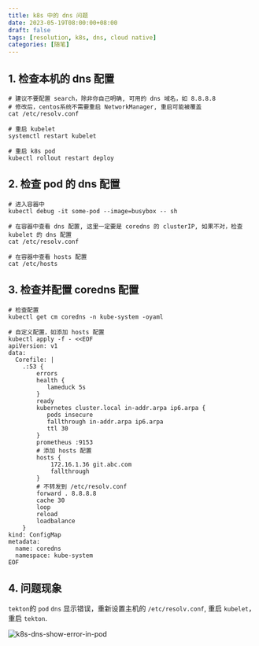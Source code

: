 ```yaml
---
title: k8s 中的 dns 问题
date: 2023-05-19T08:00:00+08:00
draft: false
tags: [resolution, k8s, dns, cloud native]
categories: [随笔]
---
```



## 1. 检查本机的 dns 配置

```shell
# 建议不要配置 search，除非你自己明确, 可用的 dns 域名，如 8.8.8.8
# 修改后，centos系统不需要重启 NetworkManager, 重启可能被覆盖
cat /etc/resolv.conf

# 重启 kubelet
systemctl restart kubelet

# 重启 k8s pod
kubectl rollout restart deploy
```

## 2. 检查 pod 的 dns 配置

```shell
# 进入容器中
kubectl debug -it some-pod --image=busybox -- sh

# 在容器中查看 dns 配置, 这里一定要是 coredns 的 clusterIP, 如果不对，检查 kubelet 的 dns 配置
cat /etc/resolv.conf

# 在容器中查看 hosts 配置
cat /etc/hosts
```

## 3. 检查并配置 coredns 配置
```shell
# 检查配置
kubectl get cm coredns -n kube-system -oyaml

# 自定义配置，如添加 hosts 配置
kubectl apply -f - <<EOF
apiVersion: v1
data:
  Corefile: |
    .:53 {
        errors
        health {
           lameduck 5s
        }
        ready
        kubernetes cluster.local in-addr.arpa ip6.arpa {
           pods insecure
           fallthrough in-addr.arpa ip6.arpa
           ttl 30
        }
        prometheus :9153
        # 添加 hosts 配置
        hosts {
            172.16.1.36 git.abc.com
            fallthrough
        }
        # 不转发到 /etc/resolv.conf
        forward . 8.8.8.8
        cache 30
        loop
        reload
        loadbalance
    }
kind: ConfigMap
metadata:
  name: coredns
  namespace: kube-system
EOF
```

## 4. 问题现象

`tekton`的 `pod` `dns` 显示错误，重新设置主机的 `/etc/resolv.conf`, 重启 `kubelet`， 重启 `tekton`.

![k8s-dns-show-error-in-pod](https://ooooo-notes.ooooo-youwillsee.com/static/images/k8s-dns-show-error-in-pod.png)